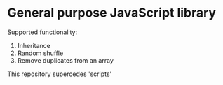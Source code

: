 General purpose JavaScript library
===
Supported functionality:

1.  Inheritance
1.  Random shuffle
1.  Remove duplicates from an array

This repository supercedes 'scripts'
